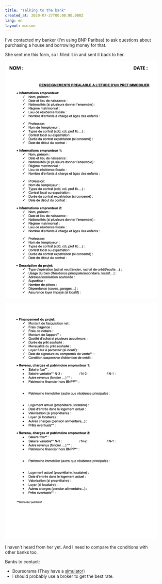 ```yaml
---
title: "Talking to the bank"
created_at: 2020-07-27T00:00:00.000Z
lang: en
layout: maison
---
```


I've contacted my banker (I'm using BNP Paribas) to ask questions about purchasing a house and borrowing money for that.

She sent me this form, so I filled it in and sent it back to her.

![BNP1](./bnp1.png)

![BNP2](./bnp2.png)

I haven't heard from her yet. And I need to compare the conditions with other banks too.

Banks to contact:

- Boursorama (They have a [simulator](https://www.boursorama-banque.com/credits/))
- I should probably use a broker to get the best rate.

